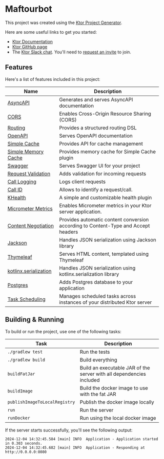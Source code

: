 # Maftourbot

This project was created using the [Ktor Project Generator](https://start.ktor.io).

Here are some useful links to get you started:

- [Ktor Documentation](https://ktor.io/docs/home.html)
- [Ktor GitHub page](https://github.com/ktorio/ktor)
- The [Ktor Slack chat](https://app.slack.com/client/T09229ZC6/C0A974TJ9). You'll need
  to [request an invite](https://surveys.jetbrains.com/s3/kotlin-slack-sign-up) to join.

## Features

Here's a list of features included in this project:

| Name                                                                   | Description                                                                        |
|------------------------------------------------------------------------|------------------------------------------------------------------------------------|
| [AsyncAPI](https://start.ktor.io/p/asyncapi)                           | Generates and serves AsyncAPI documentation                                        |
| [CORS](https://start.ktor.io/p/cors)                                   | Enables Cross-Origin Resource Sharing (CORS)                                       |
| [Routing](https://start.ktor.io/p/routing)                             | Provides a structured routing DSL                                                  |
| [OpenAPI](https://start.ktor.io/p/openapi)                             | Serves OpenAPI documentation                                                       |
| [Simple Cache](https://start.ktor.io/p/simple-cache)                   | Provides API for cache management                                                  |
| [Simple Memory Cache](https://start.ktor.io/p/simple-memory-cache)     | Provides memory cache for Simple Cache plugin                                      |
| [Swagger](https://start.ktor.io/p/swagger)                             | Serves Swagger UI for your project                                                 |
| [Request Validation](https://start.ktor.io/p/request-validation)       | Adds validation for incoming requests                                              |
| [Call Logging](https://start.ktor.io/p/call-logging)                   | Logs client requests                                                               |
| [Call ID](https://start.ktor.io/p/callid)                              | Allows to identify a request/call.                                                 |
| [KHealth](https://start.ktor.io/p/khealth)                             | A simple and customizable health plugin                                            |
| [Micrometer Metrics](https://start.ktor.io/p/metrics-micrometer)       | Enables Micrometer metrics in your Ktor server application.                        |
| [Content Negotiation](https://start.ktor.io/p/content-negotiation)     | Provides automatic content conversion according to Content-Type and Accept headers |
| [Jackson](https://start.ktor.io/p/ktor-jackson)                        | Handles JSON serialization using Jackson library                                   |
| [Thymeleaf](https://start.ktor.io/p/thymeleaf)                         | Serves HTML content, templated using Thymeleaf                                     |
| [kotlinx.serialization](https://start.ktor.io/p/kotlinx-serialization) | Handles JSON serialization using kotlinx.serialization library                     |
| [Postgres](https://start.ktor.io/p/postgres)                           | Adds Postgres database to your application                                         |
| [Task Scheduling](https://start.ktor.io/p/ktor-server-task-scheduling) | Manages scheduled tasks across instances of your distributed Ktor server           |

## Building & Running

To build or run the project, use one of the following tasks:

| Task                          | Description                                                          |
|-------------------------------|----------------------------------------------------------------------|
| `./gradlew test`              | Run the tests                                                        |
| `./gradlew build`             | Build everything                                                     |
| `buildFatJar`                 | Build an executable JAR of the server with all dependencies included |
| `buildImage`                  | Build the docker image to use with the fat JAR                       |
| `publishImageToLocalRegistry` | Publish the docker image locally                                     |
| `run`                         | Run the server                                                       |
| `runDocker`                   | Run using the local docker image                                     |

If the server starts successfully, you'll see the following output:

```
2024-12-04 14:32:45.584 [main] INFO  Application - Application started in 0.303 seconds.
2024-12-04 14:32:45.682 [main] INFO  Application - Responding at http://0.0.0.0:8080
```

